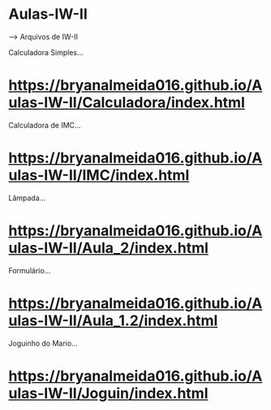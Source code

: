 # Aulas-IW-II
--> Arquivos de IW-II

Calculadora Simples...
# https://bryanalmeida016.github.io/Aulas-IW-II/Calculadora/index.html

Calculadora de IMC...
# https://bryanalmeida016.github.io/Aulas-IW-II/IMC/index.html

Lâmpada...
# https://bryanalmeida016.github.io/Aulas-IW-II/Aula_2/index.html

Formulário...
# https://bryanalmeida016.github.io/Aulas-IW-II/Aula_1.2/index.html

Joguinho do Mario...
# https://bryanalmeida016.github.io/Aulas-IW-II/Joguin/index.html

